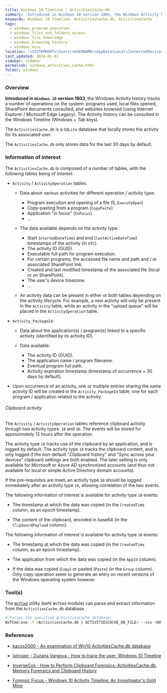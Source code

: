 ```yaml
---
title: Windows 10 Timeline / ActivitiesCache.db
summary: 'Introduced in Windows 10 version 1803, the Windows Activity history tracks a number of operations on the system: programs used, local files opened, SharePoint documents consulted, and websites browsed (using Internet Explorer / Microsoft Edge Legacy).\n\nThe ActivitiesCache.db database only stores data for the last 30 days by default.\n\nInformation of interest, that depends on the activity type: start and end times of the activity (in UTC), executable full path for program execution, file name / SharePoint link for files accessed using certain programs, created and last modified timestamp of the associated file, etc.\n\nThe history of the clipboard data may also be stored for a short amount of time (approximately 12 hours) in non default configuration.'
keywords: Windows 10 Timeline, ActivitiesCache.db, ActivitiesCache
tags:
  - windows_program_execution
  - windows_files_and_folders_access
  - windows_file_knowledge
  - windows_browsing_history
  - windows_misc
location: '<SYSTEMROOT>\Users\<USERNAME>\AppData\Local\ConnectedDevicesPlatform\[L.<USERNAME> | *]\ActivitiesCache.db'
last_updated: 2024-01-01
sidebar: sidebar
permalink: windows_activities_cache.html
folder: windows
---
```


### Overview

**Introduced in `Windows 10` version 1803**, the Windows Activity history
tracks a number of operations on the system: programs used, local files opened,
SharePoint documents consulted, and websites browsed (using Internet Explorer /
Microsoft Edge Legacy). The Activity history can be consulted in the Windows
Timeline (Windows + Tab keys).

The `ActivitiesCache.db` is a `SQLite` database that locally stores the
activity for its associated user.

The `ActivitiesCache.db` only stores data for the last 30 days by default.

### Information of interest

The `ActivitiesCache.db` is composed of a number of tables, with the following
tables being of interest:

  - `Activity` / `ActivityOperation` tables.

    - Data about various activities for different operation / activity type:
      - Program execution and opening of a file (5, `ExecuteOpen`)
      - Copy-pasting from a program (`CopyPaste`)
      - Application "in focus" (`InFocus`)
      - ...

    - The data available depends on the activity type:
      - Start (`startedDateTime`) and end (`lastActiveDateTime`) timestamps of
        the activity (in `UTC`).
      - The activity ID (GUID).
      - Executable full path for program execution.
      - For certain programs, the accessed file name and path and / or
        associated SharePoint link.
      - Created and last modified timestamp of the associated file (local or
        on SharePoint).
      - The user's device timezone.
      - ...

    - An activity data can be present in either or both tables depending on the
      activity lifecycle. For example, a new activity will only be present in
      the `Activity` table, while an activity in the "upload queue" will be
      placed in the `ActivityOperation` table.

  - `Activity_PackageId`:

    - Data about the application(s) / program(s) linked to a specific activity
      (identified by its activity ID).

    - Data available:
      - The activity ID (GUID).
      - The application name / program filename.
      - Eventual program full path.
      - Activity expiration timestamp (timestamp of occurrence + 30 days by
        default).

   - Upon occurrence of an activity, one or multiple entries sharing the same
     activity ID will be created in the `Activity_PackageId` table, one for
     each program / application related to the activity.

###### Clipboard activity

The `Activity` / `ActivityOperation` tables reference clipboard activity
through two activity types: `10` and `16`. The events will be stored for
approximately 12 hours after the operation.

The activity type `16` tracks use of the clipboard by an application, and is
logged by default. The activity type `10` tracks the clipboard content, and is
only logged if the non-default "Clipboard history" and "Sync across your
devices" clipboard settings are both enabled. The later setting is only
available for Microsoft or Azure AD synchronized accounts (and thus not
available for local or simple Active Directory domain accounts).

If the pre-requisites are meet, an activity type `10` should be logged
immediately after an activity type `16`, allowing correlation of the two
events.

The following information of interest is available for activity type `10`
events:

  - The timestamp at which the data was copied (in the `CreatedTime` column, as
    an epoch timestamp).

  - The content of the clipboard, encoded in base64 (in the `ClipboardPayload`
    column).

The following information of interest is available for activity type `16`
events:

  - The timestamp at which the data was copied (in the `CreatedTime` column, as
    an epoch timestamp).

  - The application from which the data was copied (in the `AppId` column).

  - If the data was copied (`Copy`) or pasted (`Paste`) (in the `Group`
    column). Only copy operation seem to generate an entry on recent versions
    of the Windows operating system however.

### Tool(s)

The [`WxTCmd`](https://github.com/EricZimmerman/WxTCmd) utility (`KAPE`
`WxTCmd` module) can parse and extract information from the
`ActivitiesCache.db` database.

```bash
# Parses the specified ActivitiesCache database.
WxTCmd.exe -f <ActivitiesCache.db | ACTIVITIESCACHE_DB_FILE> --csv <OUTPUT_DIRECTORY>
```

### References

  - [kacos2000 - An examination of Win10 ActivitiesCache.db database](https://kacos2000.github.io/WindowsTimeline/WindowsTimeline.pdf)

  - [Istrosec - Zuzana Vargova - How to trace the user: Windows 10 Timeline](https://istrosec.com/blog/windows-10-timeline/)

  - [InverseCos - How to Perform Clipboard Forensics: ActivitiesCache.db, Memory Forensics and Clipboard History](https://www.inversecos.com/2022/05/how-to-perform-clipboard-forensics.html)

  - [Forensic Focus - Windows 10 Activity Timeline: An Investigator's Gold Mine](https://www.forensicfocus.com/webinars/windows-10-activity-timeline-an-investigators-gold-mine/)
